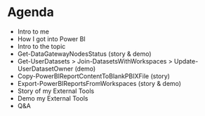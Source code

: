 # Agenda

- Intro to me
- How I got into Power BI
- Intro to the topic
- Get-DataGatewayNodesStatus (story & demo)
- Get-UserDatasets > Join-DatasetsWithWorkspaces > Update-UserDatasetOwner  (demo)
- Copy-PowerBIReportContentToBlankPBIXFile (story)
- Export-PowerBIReportsFromWorkspaces (story & demo)
- Story of my External Tools
- Demo my External Tools
- Q&A
